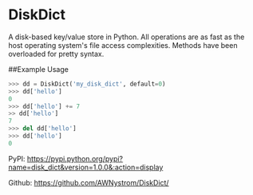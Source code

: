 # DiskDict
A disk-based key/value store in Python. All operations are as fast as the host operating system's file access complexities. Methods have been overloaded for pretty syntax.

##Example Usage
```python
>>> dd = DiskDict('my_disk_dict', default=0)
>>> dd['hello']
0
>>> dd['hello'] += 7
>> dd['hello']
7
>>> del dd['hello']
>>> dd['hello']
0
```

PyPI: https://pypi.python.org/pypi?name=disk_dict&version=1.0.0&:action=display

Github: https://github.com/AWNystrom/DiskDict/
